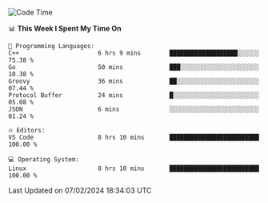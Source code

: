 
<!--START_SECTION:waka-->
![Code Time](http://img.shields.io/badge/Code%20Time-1%2C579%20hrs%2027%20mins-blue)

📊 **This Week I Spent My Time On** 

```text
💬 Programming Languages: 
C++                      6 hrs 9 mins        ███████████████████░░░░░░   75.38 % 
Go                       50 mins             ███░░░░░░░░░░░░░░░░░░░░░░   10.38 % 
Groovy                   36 mins             ██░░░░░░░░░░░░░░░░░░░░░░░   07.44 % 
Protocol Buffer          24 mins             █░░░░░░░░░░░░░░░░░░░░░░░░   05.08 % 
JSON                     6 mins              ░░░░░░░░░░░░░░░░░░░░░░░░░   01.24 % 

🔥 Editors: 
VS Code                  8 hrs 10 mins       █████████████████████████   100.00 % 

💻 Operating System: 
Linux                    8 hrs 10 mins       █████████████████████████   100.00 % 
```


 Last Updated on 07/02/2024 18:34:03 UTC
<!--END_SECTION:waka-->

